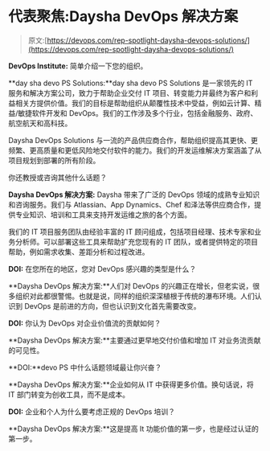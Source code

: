 # 代表聚焦:Daysha DevOps 解决方案

> 原文:[https://devops.com/rep-spotlight-daysha-devops-solutions/](https://devops.com/rep-spotlight-daysha-devops-solutions/)

**DevOps Institute:** 简单介绍一下您的组织。

**day sha devo PS Solutions:**day sha devo PS Solutions 是一家领先的 IT 服务和解决方案公司，致力于帮助企业交付 IT 项目、转变能力并最终为客户和利益相关方提供价值。我们的目标是帮助组织从颠覆性技术中受益，例如云计算、精益/敏捷软件开发和 DevOps。我们的工作涉及多个行业，包括金融服务、政府、航空航天和高科技。

Daysha DevOps Solutions 与一流的产品供应商合作，帮助组织提高其更快、更频繁、更高质量和更低风险地交付软件的能力。我们的开发运维解决方案涵盖了从项目规划到部署的所有阶段。

你还教授或咨询其他什么话题？

**Daysha DevOps 解决方案:** Daysha 带来了广泛的 DevOps 领域的成熟专业知识和咨询服务。我们与 Atlassian、App Dynamics、Chef 和泽法等供应商合作，提供专业知识、培训和工具来支持开发运维之旅的各个方面。

我们的 IT 项目服务团队由经验丰富的 IT 顾问组成，包括项目经理、技术专家和业务分析师。可以部署这些工具来帮助扩充您现有的 IT 团队，或者提供特定的项目帮助，例如需求收集、差距分析和过程改进。

**DOI:** 在您所在的地区，您对 DevOps 感兴趣的类型是什么？

**Daysha DevOps 解决方案:**人们对 DevOps 的兴趣正在增长，但老实说，很多组织对此都很警惕。也就是说，同样的组织深深植根于传统的瀑布环境。人们认识到 DevOps 是前进的方向，但也认识到文化首先需要改变。

**DOI:** 你认为 DevOps 对企业价值流的贡献如何？

**Daysha DevOps 解决方案:**主要通过更早地交付价值和增加 IT 对业务流贡献的可见性。

**DOI:**devo PS 中什么话题领域最让你兴奋？

**Daysha DevOps 解决方案:**企业如何从 IT 中获得更多价值。换句话说，将 IT 部门转变为创收工具，而不是成本。

**DOI:** 企业和个人为什么要考虑正规的 DevOps 培训？

**Daysha DevOps 解决方案:**这是提高 It 功能价值的第一步，也是经过认证的第一步。